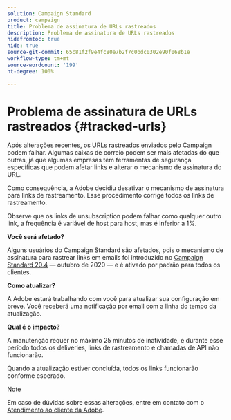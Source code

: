 ```yaml
---
solution: Campaign Standard
product: campaign
title: Problema de assinatura de URLs rastreados
description: Problema de assinatura de URLs rastreados
hidefromtoc: true
hide: true
source-git-commit: 65c81f2f9e4fc80e7b2f7c0bdc0302e90f068b1e
workflow-type: tm+mt
source-wordcount: '199'
ht-degree: 100%

---
```



# Problema de assinatura de URLs rastreados {#tracked-urls}

Após alterações recentes, os URLs rastreados enviados pelo Campaign podem falhar. Algumas caixas de correio podem ser mais afetadas do que outras, já que algumas empresas têm ferramentas de segurança específicas que podem afetar links e alterar o mecanismo de assinatura do URL.

Como consequência, a Adobe decidiu desativar o mecanismo de assinatura para links de rastreamento. Esse procedimento corrige todos os links de rastreamento.

Observe que os links de unsubscription podem falhar como qualquer outro link, a frequência é variável de host para host, mas é inferior a 1%.

**Você será afetado?**

Alguns usuários do Campaign Standard são afetados, pois o mecanismo de assinatura para rastrear links em emails foi introduzido no [Campaign Standard 20.4](release-notes-2020.md#release-20-4---october-2020) — outubro de 2020 — e é ativado por padrão para todos os clientes.

**Como atualizar?**

A Adobe estará trabalhando com você para atualizar sua configuração em breve. Você receberá uma notificação por email com a linha do tempo da atualização.

**Qual é o impacto?**

A manutenção requer no máximo 25 minutos de inatividade, e durante esse período todos os deliveries, links de rastreamento e chamadas de API não funcionarão.

Quando a atualização estiver concluída, todos os links funcionarão conforme esperado.

>[!NOTE]
>
>Em caso de dúvidas sobre essas alterações, entre em contato com o [Atendimento ao cliente da Adobe](https://helpx.adobe.com/br/enterprise/admin-guide.html/enterprise/using/support-for-experience-cloud.ug.html).

